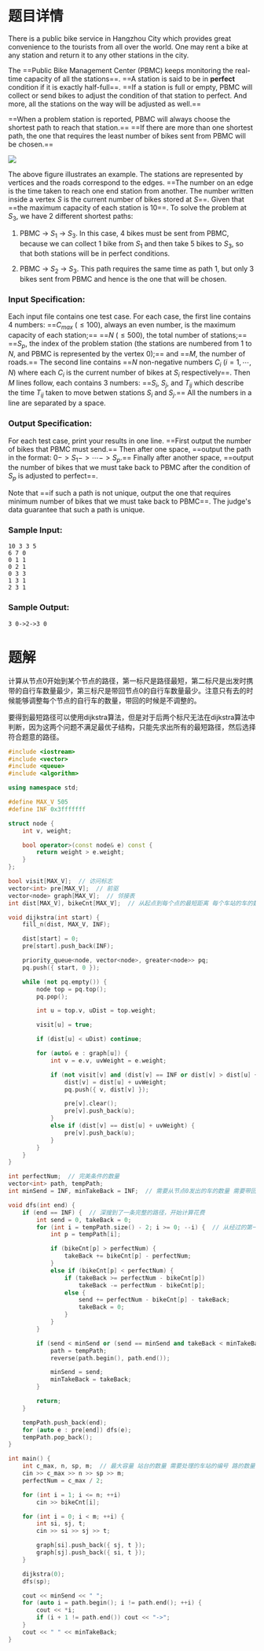 # 题目详情
There is a public bike service in Hangzhou City which provides great convenience to the tourists from all over the world. One may rent a bike at any station and return it to any other stations in the city.

The ==Public Bike Management Center (PBMC) keeps monitoring the real-time capacity of all the stations==. ==A station is said to be in **perfect** condition if it is exactly half-full==. ==If a station is full or empty, PBMC will collect or send bikes to adjust the condition of that station to perfect. And more, all the stations on the way will be adjusted as well.==

==When a problem station is reported, PBMC will always choose the shortest path to reach that station.== ==If there are more than one shortest path, the one that requires the least number of bikes sent from PBMC will be chosen.==

![](https://images.ptausercontent.com/213)

The above figure illustrates an example. The stations are represented by vertices and the roads correspond to the edges. ==The number on an edge is the time taken to reach one end station from another. The number written inside a vertex $S$ is the current number of bikes stored at $S$==. Given that ==the maximum capacity of each station is 10==. To solve the problem at $S_3$, we have 2 different shortest paths:

1.  PBMC -> $S_1$ -> $S_3$. In this case, 4 bikes must be sent from PBMC, because we can collect 1 bike from $S_1$ and then take 5 bikes to $S_3$, so that both stations will be in perfect conditions.
    
2.  PBMC -> $S_2$ -> $S_3$. This path requires the same time as path 1, but only 3 bikes sent from PBMC and hence is the one that will be chosen.
    

### Input Specification:

Each input file contains one test case. For each case, the first line contains 4 numbers: ==$C_{max}$ ($\le 100$), always an even number, is the maximum capacity of each station;== ==$N$ ($\le 500$), the total number of stations;== ==$S_p$, the index of the problem station (the stations are numbered from 1 to $N$, and PBMC is represented by the vertex 0);== and ==$M$, the number of roads.== The second line contains ==$N$ non-negative numbers $C_i$ ($i=1,\cdots ,N$) where each $C_i$ is the current number of bikes at $S_i$ respectively==. Then $M$ lines follow, each contains 3 numbers: ==$S_i$, $S_j$, and $T_{ij}$ which describe the time $T_{ij}$ taken to move betwen stations $S_i$ and $S_j$.== All the numbers in a line are separated by a space.

### Output Specification:

For each test case, print your results in one line. ==First output the number of bikes that PBMC must send.== Then after one space, ==output the path in the format: $0->S_1->\cdots ->S_p$.== Finally after another space, ==output the number of bikes that we must take back to PBMC after the condition of $S_p$ is adjusted to perfect==.

Note that ==if such a path is not unique, output the one that requires minimum number of bikes that we must take back to PBMC==. The judge's data guarantee that such a path is unique.

### Sample Input:

    10 3 3 5
    6 7 0
    0 1 1
    0 2 1
    0 3 3
    1 3 1
    2 3 1


### Sample Output:

    3 0->2->3 0

# 题解

计算从节点0开始到某个节点的路径，第一标尺是路径最短，第二标尺是出发时携带的自行车数量最少，第三标尺是带回节点0的自行车数量最少。注意只有去的时候能够调整每个节点的自行车的数量，带回的时候是不调整的。



要得到最短路径可以使用dijkstra算法，但是对于后两个标尺无法在dijkstra算法中判断，因为这两个问题不满足最优子结构，只能先求出所有的最短路径，然后选择符合题意的路径。

```cpp
#include <iostream>
#include <vector>
#include <queue>
#include <algorithm>

using namespace std;

#define MAX_V 505
#define INF 0x3fffffff

struct node {
    int v, weight;

    bool operator>(const node& e) const {
        return weight > e.weight;
    }
};

bool visit[MAX_V];  // 访问标志
vector<int> pre[MAX_V];  // 前驱
vector<node> graph[MAX_V];  // 邻接表
int dist[MAX_V], bikeCnt[MAX_V];  // 从起点到每个点的最短距离 每个车站的车的数量

void dijkstra(int start) {
    fill_n(dist, MAX_V, INF);

    dist[start] = 0;
    pre[start].push_back(INF);

    priority_queue<node, vector<node>, greater<node>> pq;
    pq.push({ start, 0 });

    while (not pq.empty()) {
        node top = pq.top();
        pq.pop();

        int u = top.v, uDist = top.weight;

        visit[u] = true;

        if (dist[u] < uDist) continue;

        for (auto& e : graph[u]) {
            int v = e.v, uvWeight = e.weight;

            if (not visit[v] and (dist[v] == INF or dist[v] > dist[u] + uvWeight)) {
                dist[v] = dist[u] + uvWeight;
                pq.push({ v, dist[v] });

                pre[v].clear();
                pre[v].push_back(u);
            }
            else if (dist[v] == dist[u] + uvWeight) {
                pre[v].push_back(u);
            }
        }
    }
}

int perfectNum;  // 完美条件的数量
vector<int> path, tempPath;
int minSend = INF, minTakeBack = INF;  // 需要从节点0发出的车的数量 需要带回节点0的车的数量

void dfs(int end) {
    if (end == INF) {  // 深搜到了一条完整的路径，开始计算花费
        int send = 0, takeBack = 0;
        for (int i = tempPath.size() - 2; i >= 0; --i) {  // 从经过的第一个**车站**开始到终点
            int p = tempPath[i];

            if (bikeCnt[p] > perfectNum) {
                takeBack += bikeCnt[p] - perfectNum;
            }
            else if (bikeCnt[p] < perfectNum) {
                if (takeBack >= perfectNum - bikeCnt[p])
                    takeBack -= perfectNum - bikeCnt[p];
                else {
                    send += perfectNum - bikeCnt[p] - takeBack;
                    takeBack = 0;
                }
            }
        }

        if (send < minSend or (send == minSend and takeBack < minTakeBack)) {
            path = tempPath;
            reverse(path.begin(), path.end());

            minSend = send;
            minTakeBack = takeBack;
        }

        return;
    }

    tempPath.push_back(end);
    for (auto e : pre[end]) dfs(e);
    tempPath.pop_back();
}

int main() {
    int c_max, n, sp, m;  // 最大容量 站台的数量 需要处理的车站的编号 路的数量
    cin >> c_max >> n >> sp >> m;
    perfectNum = c_max / 2;

    for (int i = 1; i <= n; ++i)
        cin >> bikeCnt[i];

    for (int i = 0; i < m; ++i) {
        int si, sj, t;
        cin >> si >> sj >> t;

        graph[si].push_back({ sj, t });
        graph[sj].push_back({ si, t });
    }

    dijkstra(0);
    dfs(sp);

    cout << minSend << " ";
    for (auto i = path.begin(); i != path.end(); ++i) {
        cout << *i;
        if (i + 1 != path.end()) cout << "->";
    }
    cout << " " << minTakeBack;
}
```

